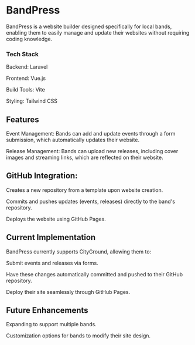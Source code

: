 # BandPress

BandPress is a website builder designed specifically for local bands, enabling them to easily manage and update their websites without requiring coding knowledge.

### Tech Stack

Backend: Laravel

Frontend: Vue.js

Build Tools: Vite

Styling: Tailwind CSS

## Features

Event Management: Bands can add and update events through a form submission, which automatically updates their website.

Release Management: Bands can upload new releases, including cover images and streaming links, which are reflected on their website.

## GitHub Integration:

Creates a new repository from a template upon website creation.

Commits and pushes updates (events, releases) directly to the band's repository.

Deploys the website using GitHub Pages.

## Current Implementation

BandPress currently supports CityGround, allowing them to:

Submit events and releases via forms.

Have these changes automatically committed and pushed to their GitHub repository.

Deploy their site seamlessly through GitHub Pages.

## Future Enhancements

Expanding to support multiple bands.

Customization options for bands to modify their site design.
